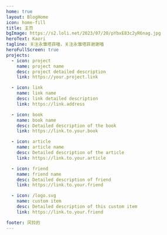 ```yaml
---
home: true
layout: BlogHome
icon: home-fill
title: 主页
bgImage: https://s2.loli.net/2023/07/20/pYbxE83c2yR6nag.jpg
heroText: Kaori
tagline: 关注永雏塔菲喵，关注永雏塔菲谢谢喵
heroFullScreen: true
projects:
  - icon: project
    name: project name
    desc: project detailed description
    link: https://your.project.link

  - icon: link
    name: link name
    desc: link detailed description
    link: https://link.address

  - icon: book
    name: book name
    desc: Detailed description of the book
    link: https://link.to.your.book

  - icon: article
    name: article name
    desc: Detailed description of the article
    link: https://link.to.your.article

  - icon: friend
    name: friend name
    desc: Detailed description of friend
    link: https://link.to.your.friend

  - icon: /logo.svg
    name: custom item
    desc: Detailed description of this custom item
    link: https://link.to.your.friend

footer: 风铃的
---
```


